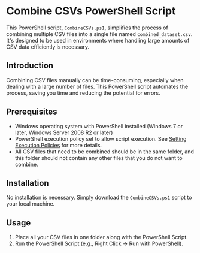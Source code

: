 # Combine CSVs PowerShell Script

This PowerShell script, `CombineCSVs.ps1`, simplifies the process of combining multiple CSV files into a single file named `combined_dataset.csv`. It's designed to be used in environments where handling large amounts of CSV data efficiently is necessary.

## Introduction

Combining CSV files manually can be time-consuming, especially when dealing with a large number of files. This PowerShell script automates the process, saving you time and reducing the potential for errors.

## Prerequisites

- Windows operating system with PowerShell installed (Windows 7 or later, Windows Server 2008 R2 or later)
- PowerShell execution policy set to allow script execution. See [Setting Execution Policies](https://docs.microsoft.com/en-us/powershell/module/microsoft.powershell.security/set-executionpolicy) for more details.
- All CSV files that need to be combined should be in the same folder, and this folder should not contain any other files that you do not want to combine.

## Installation

No installation is necessary. Simply download the `CombineCSVs.ps1` script to your local machine.

## Usage

1. Place all your CSV files in one folder along with the PowerShell Script.
2. Run the PowerShell Script (e.g., Right Click -> Run with PowerShell).

